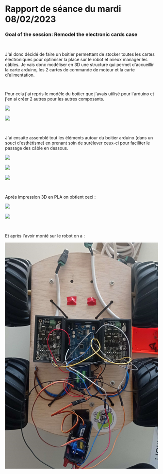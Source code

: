 # Rapport de séance du mardi 08/02/2023

### Goal of the session: Remodel the electronic cards case 

<br />

J'ai donc décidé de faire un boitier permettant de stocker toutes les cartes électroniques pour optimiser la place sur le robot et mieux manager les câbles. Je vais donc modéliser en 3D une structure qui permet d'accueillir la carte arduino, les 2 cartes de commande de moteur et la carte d'alimentation.

<br />

Pour cela j'ai repris le modèle du boitier que j'avais utilisé pour l'arduino et j'en ai créer 2 autres pour les autres composants.

![](Annexes/2023-02-08_BoitierAlim.jpg)

![](Annexes/2023-02-08_BoitierMoteur.jpg)

<br />

J'ai ensuite assemblé tout les éléments autour du boitier arduino (dans un souci d'esthétisme) en prenant soin de surélever ceux-ci pour faciliter le passage des câble en dessous.

![](Annexes/2023-02-08_BoitierFinal.jpg)

![](Annexes/2023-02-08_BoitierFinal2.jpg)

![](Annexes/2023-02-08_BoitierFinal3.jpg)

<br />

Après impression 3D en PLA on obtient ceci :

![](Annexes/2023-02-08_Boitier.jpg)

![](Annexes/2023-02-08_Boitier2.jpg)

<br />

Et après l'avoir monté sur le robot on a :

![](Annexes/2023-02-08_RobotAssemblé.jpg)
